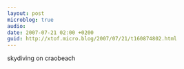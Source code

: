 ```yaml
---
layout: post
microblog: true
audio: 
date: 2007-07-21 02:00 +0200
guid: http://xtof.micro.blog/2007/07/21/t160874802.html
---
```

skydiving on craobeach
